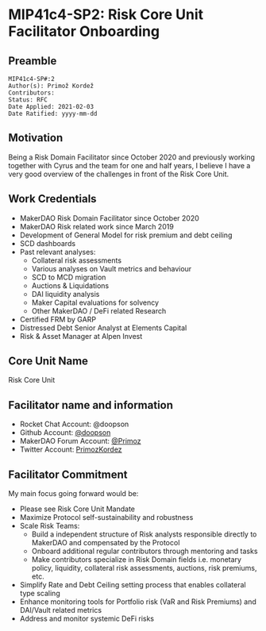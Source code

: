 # MIP41c4-SP2: Risk Core Unit Facilitator Onboarding

## Preamble

```
MIP41c4-SP#:2
Author(s): Primož Kordež
Contributors: 
Status: RFC
Date Applied: 2021-02-03
Date Ratified: yyyy-mm-dd
```

## Motivation

Being a Risk Domain Facilitator since October 2020 and previously working together with Cyrus and the team for one and half years, I believe I have a very good overview of the challenges in front of the Risk Core Unit.

## Work Credentials

* MakerDAO Risk Domain Facilitator since October 2020
* MakerDAO Risk related work since March 2019
* Development of General Model for risk premium and debt ceiling
* SCD dashboards
* Past relevant analyses:
    * Collateral risk assessments
    * Various analyses on Vault metrics and behaviour
    * SCD to MCD migration
    * Auctions & Liquidations
    * DAI liquidity analysis
    * Maker Capital evaluations for solvency
    * Other MakerDAO / DeFi related Research
* Certified FRM by GARP
* Distressed Debt Senior Analyst at Elements Capital
* Risk & Asset Manager at Alpen Invest

## Core Unit Name

Risk Core Unit

## Facilitator name and information

* Rocket Chat Account: @doopson
* Github Account: [@doopson](https://github.com/doopson)
* MakerDAO Forum Account: [@Primoz](https://forum.makerdao.com/u/Primoz/summary)
* Twitter Account: [PrimozKordez](https://twitter.com/PrimozKordez)

## Facilitator Commitment

My main focus going forward would be:

* Please see Risk Core Unit Mandate
* Maximize Protocol self-sustainability and robustness
* Scale Risk Teams:
    * Build a independent structure of Risk analysts responsible directly to MakerDAO and compensated by the Protocol
    * Onboard additional regular contributors through mentoring and tasks
    * Make contributors specialize in Risk Domain fields i.e. monetary policy, liquidity, collateral risk assessments, auctions, risk premiums, etc.
* Simplify Rate and Debt Ceiling setting process that enables collateral type scaling
* Enhance monitoring tools for Portfolio risk (VaR and Risk Premiums) and DAI/Vault related metrics
* Address and monitor systemic DeFi risks
